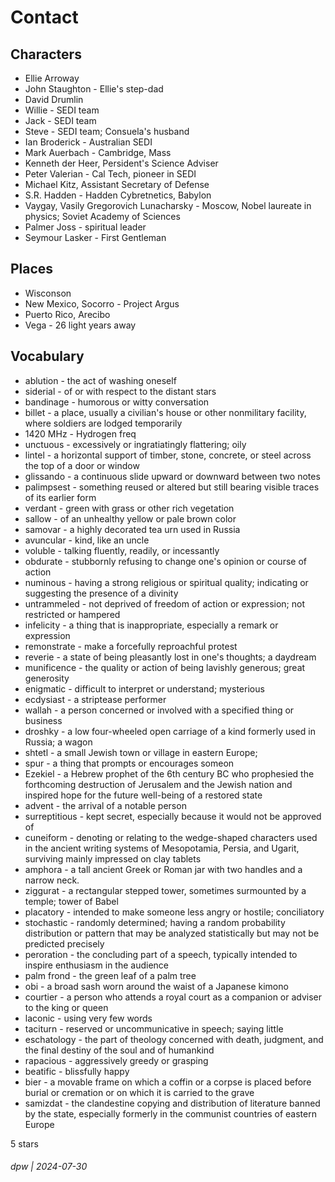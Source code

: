 # Contact

## Characters

* Ellie Arroway
* John Staughton - Ellie's step-dad
* David Drumlin
* Willie - SEDI team
* Jack - SEDI team
* Steve - SEDI team; Consuela's husband
* Ian Broderick - Australian SEDI
* Mark Auerbach - Cambridge, Mass
* Kenneth der Heer, Persident's Science Adviser
* Peter Valerian - Cal Tech, pioneer in SEDI
* Michael Kitz, Assistant Secretary of Defense
* S.R. Hadden - Hadden Cybretnetics, Babylon
* Vaygay, Vasily Gregorovich Lunacharsky - Moscow, Nobel laureate in physics; Soviet Academy of Sciences
* Palmer Joss - spiritual leader
* Seymour Lasker - First Gentleman

## Places

* Wisconson
* New Mexico, Socorro -  Project Argus
* Puerto Rico, Arecibo
* Vega - 26 light years away

## Vocabulary

* ablution - the act of washing oneself
* siderial - of or with respect to the distant stars
* bandinage - humorous or witty conversation
* billet - a place, usually a civilian's house or other nonmilitary facility, where soldiers are lodged temporarily
* 1420 MHz - Hydrogen freq
* unctuous - excessively or ingratiatingly flattering; oily
* lintel - a horizontal support of timber, stone, concrete, or steel across the top of a door or window
* glissando - a continuous slide upward or downward between two notes
* palimpsest -  something reused or altered but still bearing visible traces of its earlier form
* verdant - green with grass or other rich vegetation
* sallow - of an unhealthy yellow or pale brown color
* samovar - a highly decorated tea urn used in Russia
* avuncular - kind, like an uncle
* voluble -  talking fluently, readily, or incessantly
* obdurate - stubbornly refusing to change one's opinion or course of action
* numinous - having a strong religious or spiritual quality; indicating or suggesting the presence of a divinity
* untrammeled - not deprived of freedom of action or expression; not restricted or hampered
* infelicity - a thing that is inappropriate, especially a remark or expression
* remonstrate - make a forcefully reproachful protest
* reverie - a state of being pleasantly lost in one's thoughts; a daydream
* munificence - the quality or action of being lavishly generous; great generosity
* enigmatic - difficult to interpret or understand; mysterious
* ecdysiast - a striptease performer
* wallah - a person concerned or involved with a specified thing or business
* droshky - a low four-wheeled open carriage of a kind formerly used in Russia; a wagon
* shtetl - a small Jewish town or village in eastern Europe;
* spur - a thing that prompts or encourages someon
* Ezekiel - a Hebrew prophet of the 6th century BC who prophesied the forthcoming destruction of Jerusalem and the Jewish nation and inspired hope for the future well-being of a restored state
* advent - the arrival of a notable person
* surreptitious - kept secret, especially because it would not be approved of
* cuneiform - denoting or relating to the wedge-shaped characters used in the ancient writing systems of Mesopotamia, Persia, and Ugarit, surviving mainly impressed on clay tablets
* amphora - a tall ancient Greek or Roman jar with two handles and a narrow neck.
* ziggurat - a rectangular stepped tower, sometimes surmounted by a temple; tower of Babel
* placatory - intended to make someone less angry or hostile; conciliatory
* stochastic - randomly determined; having a random probability distribution or pattern that may be analyzed statistically but may not be predicted precisely
* peroration - the concluding part of a speech, typically intended to inspire enthusiasm in the audience
* palm frond - the green leaf of a palm tree
* obi - a broad sash worn around the waist of a Japanese kimono
* courtier - a person who attends a royal court as a companion or adviser to the king or queen
* laconic - using very few words
* taciturn - reserved or uncommunicative in speech; saying little
* eschatology - the part of theology concerned with death, judgment, and the final destiny of the soul and of humankind
* rapacious - aggressively greedy or grasping
* beatific - blissfully happy
* bier - a movable frame on which a coffin or a corpse is placed before burial or cremation or on which it is carried to the grave
* samizdat - the clandestine copying and distribution of literature banned by the state, especially formerly in the communist countries of eastern Europe

5 stars

###### dpw | 2024-07-30
